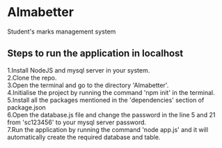 # Almabetter
Student's marks management system

## Steps to run the application in localhost
1.Install NodeJS and mysql server in your system.<br>
2.Clone the repo.<br>
3.Open the terminal and go to the directory 'Almabetter'.<br>
4.Initialise the project by running the command 'npm init' in the terminal.<br>
5.Install all the packages mentioned in the 'dependencies' section of package.json <br>
6.Open the database.js file and change the password in the line 5 and 21 from 'sc123456' to your mysql server password.<br>
7.Run the application by running the command 'node app.js' and it will automatically create the required database and table.<br>
